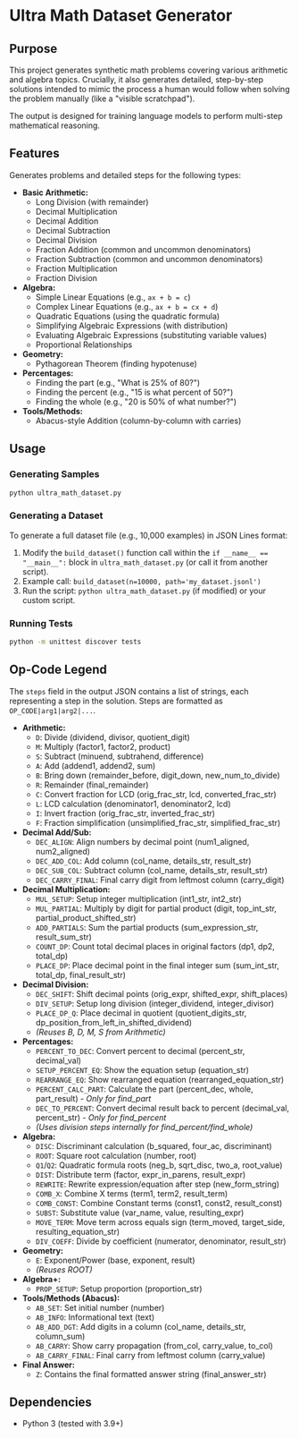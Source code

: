 # Ultra Math Dataset Generator

## Purpose

This project generates synthetic math problems covering various arithmetic and algebra topics. Crucially, it also generates detailed, step-by-step solutions intended to mimic the process a human would follow when solving the problem manually (like a "visible scratchpad").

The output is designed for training language models to perform multi-step mathematical reasoning.

## Features

Generates problems and detailed steps for the following types:

*   **Basic Arithmetic:**
    *   Long Division (with remainder)
    *   Decimal Multiplication
    *   Decimal Addition
    *   Decimal Subtraction
    *   Decimal Division
    *   Fraction Addition (common and uncommon denominators)
    *   Fraction Subtraction (common and uncommon denominators)
    *   Fraction Multiplication
    *   Fraction Division
*   **Algebra:**
    *   Simple Linear Equations (e.g., `ax + b = c`)
    *   Complex Linear Equations (e.g., `ax + b = cx + d`)
    *   Quadratic Equations (using the quadratic formula)
    *   Simplifying Algebraic Expressions (with distribution)
    *   Evaluating Algebraic Expressions (substituting variable values)
    *   Proportional Relationships
*   **Geometry:**
    *   Pythagorean Theorem (finding hypotenuse)
*   **Percentages:**
    *   Finding the part (e.g., "What is 25% of 80?")
    *   Finding the percent (e.g., "15 is what percent of 50?")
    *   Finding the whole (e.g., "20 is 50% of what number?")
*   **Tools/Methods:**
    *   Abacus-style Addition (column-by-column with carries)

## Usage

### Generating Samples

```bash
python ultra_math_dataset.py
```

### Generating a Dataset

To generate a full dataset file (e.g., 10,000 examples) in JSON Lines format:

1.  Modify the `build_dataset()` function call within the `if __name__ == "__main__":` block in `ultra_math_dataset.py` (or call it from another script).
2.  Example call: `build_dataset(n=10000, path='my_dataset.jsonl')`
3.  Run the script: `python ultra_math_dataset.py` (if modified) or your custom script.

### Running Tests

```bash
python -m unittest discover tests
```

## Op-Code Legend

The `steps` field in the output JSON contains a list of strings, each representing a step in the solution. Steps are formatted as `OP_CODE|arg1|arg2|...`.

*   **Arithmetic:**
    *   `D`: Divide (dividend, divisor, quotient_digit)
    *   `M`: Multiply (factor1, factor2, product)
    *   `S`: Subtract (minuend, subtrahend, difference)
    *   `A`: Add (addend1, addend2, sum)
    *   `B`: Bring down (remainder_before, digit_down, new_num_to_divide)
    *   `R`: Remainder (final_remainder)
    *   `C`: Convert fraction for LCD (orig_frac_str, lcd, converted_frac_str)
    *   `L`: LCD calculation (denominator1, denominator2, lcd)
    *   `I`: Invert fraction (orig_frac_str, inverted_frac_str)
    *   `F`: Fraction simplification (unsimplified_frac_str, simplified_frac_str)
*   **Decimal Add/Sub:**
    *   `DEC_ALIGN`: Align numbers by decimal point (num1_aligned, num2_aligned)
    *   `DEC_ADD_COL`: Add column (col_name, details_str, result_str)
    *   `DEC_SUB_COL`: Subtract column (col_name, details_str, result_str)
    *   `DEC_CARRY_FINAL`: Final carry digit from leftmost column (carry_digit)
*   **Decimal Multiplication:**
    *   `MUL_SETUP`: Setup integer multiplication (int1_str, int2_str)
    *   `MUL_PARTIAL`: Multiply by digit for partial product (digit, top_int_str, partial_product_shifted_str)
    *   `ADD_PARTIALS`: Sum the partial products (sum_expression_str, result_sum_str)
    *   `COUNT_DP`: Count total decimal places in original factors (dp1, dp2, total_dp)
    *   `PLACE_DP`: Place decimal point in the final integer sum (sum_int_str, total_dp, final_result_str)
*   **Decimal Division:**
    *   `DEC_SHIFT`: Shift decimal points (orig_expr, shifted_expr, shift_places)
    *   `DIV_SETUP`: Setup long division (integer_dividend, integer_divisor)
    *   `PLACE_DP_Q`: Place decimal in quotient (quotient_digits_str, dp_position_from_left_in_shifted_dividend)
    *   *(Reuses B, D, M, S from Arithmetic)*
*   **Percentages:**
    *   `PERCENT_TO_DEC`: Convert percent to decimal (percent_str, decimal_val)
    *   `SETUP_PERCENT_EQ`: Show the equation setup (equation_str)
    *   `REARRANGE_EQ`: Show rearranged equation (rearranged_equation_str)
    *   `PERCENT_CALC_PART`: Calculate the part (percent_dec, whole, part_result) - *Only for find_part*
    *   `DEC_TO_PERCENT`: Convert decimal result back to percent (decimal_val, percent_str) - *Only for find_percent*
    *   *(Uses division steps internally for find_percent/find_whole)*
*   **Algebra:**
    *   `DISC`: Discriminant calculation (b_squared, four_ac, discriminant)
    *   `ROOT`: Square root calculation (number, root)
    *   `Q1`/`Q2`: Quadratic formula roots (neg_b, sqrt_disc, two_a, root_value)
    *   `DIST`: Distribute term (factor, expr_in_parens, result_expr)
    *   `REWRITE`: Rewrite expression/equation after step (new_form_string)
    *   `COMB_X`: Combine X terms (term1, term2, result_term)
    *   `COMB_CONST`: Combine Constant terms (const1, const2, result_const)
    *   `SUBST`: Substitute value (var_name, value, resulting_expr)
    *   `MOVE_TERM`: Move term across equals sign (term_moved, target_side, resulting_equation_str)
    *   `DIV_COEFF`: Divide by coefficient (numerator, denominator, result_str)
*   **Geometry:**
    *   `E`: Exponent/Power (base, exponent, result)
    *   *(Reuses ROOT)*
*   **Algebra+:**
    *   `PROP_SETUP`: Setup proportion (proportion_str)
*   **Tools/Methods (Abacus):**
    *   `AB_SET`: Set initial number (number)
    *   `AB_INFO`: Informational text (text)
    *   `AB_ADD_DGT`: Add digits in a column (col_name, details_str, column_sum)
    *   `AB_CARRY`: Show carry propagation (from_col, carry_value, to_col)
    *   `AB_CARRY_FINAL`: Final carry from leftmost column (carry_value)
*   **Final Answer:**
    *   `Z`: Contains the final formatted answer string (final_answer_str)

## Dependencies

*   Python 3 (tested with 3.9+)
